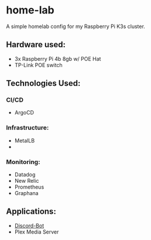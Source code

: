 # home-lab

A simple homelab config for my Raspberry Pi K3s cluster.

## Hardware used:
- 3x Raspberry Pi 4b 8gb w/ POE Hat
- TP-Link POE switch

## Technologies Used:
### CI/CD
- ArgoCD

### Infrastructure:
- MetalLB
- 

### Monitoring:
- Datadog
- New Relic
- Prometheus
- Graphana

## Applications:
- [Discord-Bot](https://github.com/phantomsloth-io/discord-bot)
- Plex Media Server